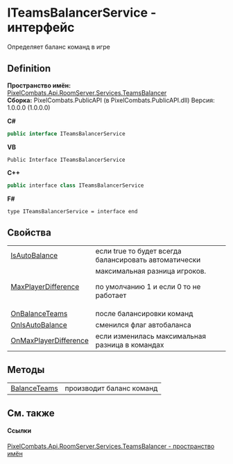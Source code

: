 # ITeamsBalancerService - интерфейс


Определяет баланс команд в игре



## Definition
**Пространство имён:** <a href="29225826-e846-6ef7-47e2-38181c092c4d">PixelCombats.Api.RoomServer.Services.TeamsBalancer</a>  
**Сборка:** PixelCombats.PublicAPI (в PixelCombats.PublicAPI.dll) Версия: 1.0.0.0 (1.0.0.0)

**C#**
``` C#
public interface ITeamsBalancerService
```
**VB**
``` VB
Public Interface ITeamsBalancerService
```
**C++**
``` C++
public interface class ITeamsBalancerService
```
**F#**
``` F#
type ITeamsBalancerService = interface end
```



## Свойства
<table>
<tr>
<td><a href="50f2b680-a7d8-b572-5eb1-68b89f4f9664">IsAutoBalance</a></td>
<td>если true то будет всегда балансировать автоматически</td></tr>
<tr>
<td><a href="715e1ea3-cd12-ac8d-9b72-9388d2a19e9d">MaxPlayerDifference</a></td>
<td>максимальная разница игроков. <p>по умолчанию 1 и если 0 то не работает</p></td></tr>
<tr>
<td><a href="291e04fd-6b25-af23-4068-0516669f1045">OnBalanceTeams</a></td>
<td>после балансировки команд</td></tr>
<tr>
<td><a href="f809839e-f0c2-6bd4-d53e-9320b07c4241">OnIsAutoBalance</a></td>
<td>сменился флаг автобаланса</td></tr>
<tr>
<td><a href="a3e177ad-08e2-9ff3-bea1-1cc095529ffe">OnMaxPlayerDifference</a></td>
<td>если изменилась максимальная разница в командах</td></tr>
</table>

## Методы
<table>
<tr>
<td><a href="2d6767b4-1ede-d59b-b898-65edda54544c">BalanceTeams</a></td>
<td>производит баланс команд</td></tr>
</table>

## См. также


#### Ссылки
<a href="29225826-e846-6ef7-47e2-38181c092c4d">PixelCombats.Api.RoomServer.Services.TeamsBalancer - пространство имён</a>  
